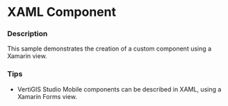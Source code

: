 ﻿# XAML Component

### Description
This sample demonstrates the creation of a custom component using a Xamarin view.

### Tips
- VertiGIS Studio Mobile components can be described in XAML, using a Xamarin Forms view.
